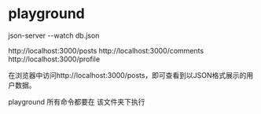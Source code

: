 # playground
json-server --watch db.json

  http://localhost:3000/posts
  http://localhost:3000/comments
  http://localhost:3000/profile

在浏览器中访问http://localhost:3000/posts，即可查看到以JSON格式展示的用户数据。


playground 所有命令都要在 该文件夹下执行